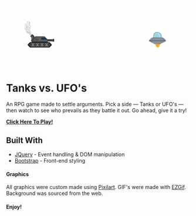 <div align="center">
    <a href="https://milesbowles.github.io/Battle-RPG/">
        <img src="https://github.com/milesbowles/Battle-RPG/blob/master/screenshots/battle.gif" alt="Battle GIF" width="800"/>
    </a>
</div>

# Tanks vs. UFO's

An RPG game made to settle arguments. Pick a side — Tanks or UFO's — then watch to see who prevails as they battle it out. Go ahead, give it a try!

[**Click Here To Play!**](https://milesbowles.github.io/Battle-RPG/)

## Built With

* [JQuery](https://jquery.com/) - Event handling & DOM manipulation
* [Bootstrap](https://getbootstrap.com/) - Front-end styling

#### Graphics

All graphics were custom made using [Pixilart](https://www.pixilart.com/). GIF's were made with [EZGif](https://ezgif.com/). Background was sourced from the web.


#### Enjoy!
